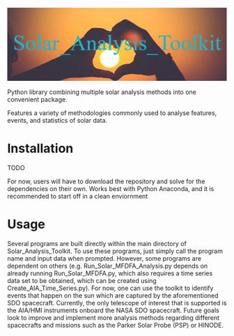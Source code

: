 ![Title](Banner/Solar_Analysis_Toolkit.png)

Python library combining multiple solar analysis methods into one convenient package.

Features a variety of methodologies commonly used to analyse features, events, and statistics of solar data.


# **Installation**
TODO

For now, users will have to download the repository and solve for the dependencies on their own. Works best with Python Anaconda, and it is recommended to start off in a clean enviornment 


# **Usage**
Several programs are built directly within the main directory of Solar_Analysis_Toolkit. To use these programs, just simply call the program name and input data when prompted. However, some programs are dependent on others (e.g. Run_Solar_MFDFA_Analysis.py depends on already running Run_Solar_MFDFA.py, which also requires a time series data set to be obtained, which can be created using Create_AIA_Time_Series.py). For now, one can use the toolkit to identify events that happen on the sun which are captured by the aforementioned SDO spacecraft. Currently, the only telescope of interest that is supported is the AIA/HMI instruments onboard the NASA SDO spacecraft. Future goals look to improve and implement more analysis methods regarding different spacecrafts and missions such as the Parker Solar Probe (PSP) or HINODE.

